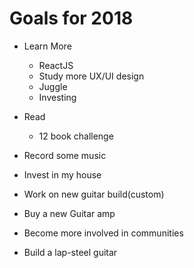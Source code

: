 # Goals for 2018
- Learn More  
  - ReactJS  
  - Study more UX/UI design  
  - Juggle  
  - Investing  

- Read  
  - 12 book challenge  

- Record some music  

- Invest in my house  

- Work on new guitar build(custom)  
- Buy a new Guitar amp  
- Become more involved in communities  
- Build a lap-steel guitar  